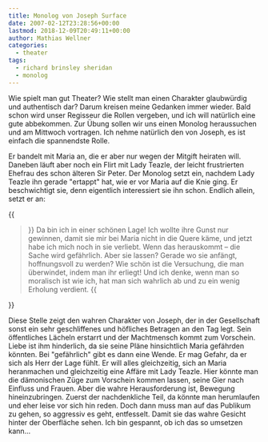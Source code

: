 ```yaml
---
title: Monolog von Joseph Surface
date: 2007-02-12T23:28:56+00:00
lastmod: 2018-12-09T20:49:11+00:00
author: Mathias Wellner
categories:
  - theater
tags: 
  - richard brinsley sheridan
  - monolog
---
```

Wie spielt man gut Theater? Wie stellt man einen Charakter glaubwürdig und authentisch dar? Darum kreisen meine Gedanken immer wieder. Bald schon wird unser Regisseur die Rollen vergeben, und ich will natürlich eine gute abbekommen. Zur Übung sollen wir uns einen Monolog heraussuchen und am Mittwoch vortragen. Ich nehme natürlich den von Joseph, es ist einfach die spannendste Rolle. 
<!--more-->

Er bandelt mit Maria an, die er aber nur wegen der Mitgift heiraten will. Daneben läuft aber noch ein Flirt mit Lady Teazle, der leicht frustrierten Ehefrau des schon älteren Sir Peter. Der Monolog setzt ein, nachdem Lady Teazle ihn gerade "ertappt" hat, wie er vor Maria auf die Knie ging. Er beschwichtigt sie, denn eigentlich interessiert sie ihn schon. Endlich allein, setzt er an: 

{{<blockquote>}}
Da bin ich in einer schönen Lage! Ich wollte ihre Gunst nur gewinnen, damit sie mir bei Maria nicht in die Quere käme, und jetzt habe ich mich noch in sie verliebt. Wenn das herauskommt &ndash; die Sache wird gefährlich. Aber sie lassen? Gerade wo sie anfängt, hoffnungsvoll zu werden? Wie schön ist die Versuchung, die man überwindet, indem man ihr erliegt! Und ich denke, wenn man so moralisch ist wie ich, hat man sich wahrlich ab und zu ein wenig Erholung verdient.
{{</blockquote>}}

Diese Stelle zeigt den wahren Charakter von Joseph, der in der Gesellschaft sonst ein sehr geschliffenes und höfliches Betragen an den Tag legt. Sein öffentliches Lächeln erstarrt und der Machtmensch kommt zum Vorschein. Liebe ist ihm hinderlich, da sie seine Pläne hinsichtlich Maria gefährden könnten. Bei "gefährlich" gibt es dann eine Wende. Er mag Gefahr, da er sich als Herr der Lage fühlt. Er will alles gleichzeitig, sich an Maria heranmachen und gleichzeitig eine Affäre mit Lady Teazle. Hier könnte man die dämonischen Züge zum Vorschein kommen lassen, seine Gier nach Einfluss und Frauen. Aber die wahre Herausforderung ist, Bewegung hineinzubringen. Zuerst der nachdenkliche Teil, da könnte man herumlaufen und eher leise vor sich hin reden. Doch dann muss man auf das Publikum zu gehen, so aggressiv es geht, entfesselt. Damit sie das wahre Gesicht hinter der Oberfläche sehen. Ich bin gespannt, ob ich das so umsetzen kann&#8230;